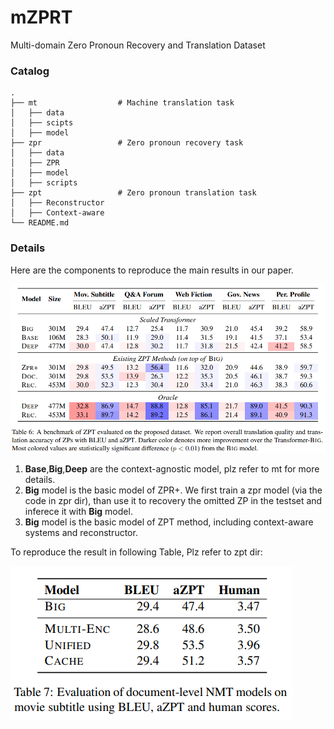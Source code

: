 # mZPRT

Multi-domain Zero Pronoun Recovery and Translation Dataset

### **Catalog** 
    .
    ├── mt                  # Machine translation task
    │   ├── data
    │   ├── scipts
    │   ├── model
    ├── zpr                 # Zero pronoun recovery task
    │   ├── data
    │   ├── ZPR
    │   ├── model
    │   ├── scripts
    ├── zpt                 # Zero pronoun translation task
    │   ├── Reconstructor
    │   ├── Context-aware
    └── README.md




### Details   
Here are the components to reproduce the main results in our paper.  

![](./Main_result.png)


1. **Base**,**Big**,**Deep** are the context-agnostic model,  plz refer to mt for more details.
2. **Big** model is the basic model of ZPR+. We first train a zpr model (via the code in zpr dir), than use it to recovery the omitted ZP in the testset and inferece it with **Big** model.
3. **Big** model is the basic model of ZPT method, including context-aware systems and reconstructor.   


To reproduce the result in following Table, Plz refer to zpt dir:   

![](./ZPT_methods.png)   